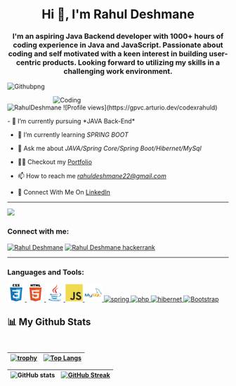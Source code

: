 

<h1 align="center">Hi 👋, I'm Rahul Deshmane</h1>
<h3 align="center">

 
 I'm an aspiring Java Backend developer with 1000+ hours of coding experience in Java and JavaScript. Passionate about coding and self motivated with a keen interest in building user-centric products. Looking forward to utilizing my skills in a challenging work environment.</h3>
 
 ![Githubpng](https://user-images.githubusercontent.com/99876749/204871672-98eeac12-1d33-4f4a-9aa3-c0d820b6d942.gif)

 
<img align="right" alt="Coding" width="400" src="https://lyshtechnology.com/admin/assets/img/animation_images/developer.gif">

<p align="left"> <img src="https://komarev.com/ghpvc/?username=codexrahuld&label=Profile%20views&color=0e75b6&style=flat" alt="RahulDeshmane" /> 
![Profile views](https://gpvc.arturio.dev/codexrahuld)</p>
- 🔭 I’m currently pursuing *JAVA Back-End*

- 🌱 I’m currently learning *SPRING BOOT*
 
- 💬 Ask me about *JAVA/Spring Core/Spring Boot/Hibernet/MySql*

- 👨‍💻 Checkout my <a href="https://codexrahuld.github.io/" alt="rahul Deshmane" target="blank">Portfolio </a> 

- 📫 How to reach me *rahuldeshmane22@gmail.com*

- 📮 Connect With Me On <a href="https://www.linkedin.com/in/rahul-deshmane-/" alt="Rahul Deshmane" target="blank">LinkedIn </a>  

<hr>

![](https://quotes-github-readme.vercel.app/api?type=horizontal&theme=react-dark) 


<h3 align="left">Connect with me:</h3>
<p align="left">

<a href="https://www.linkedin.com/in/rahul-deshmane-/" target="blank"><img align="center" src="https://raw.githubusercontent.com/rahuldkjain/github-profile-readme-generator/master/src/images/icons/Social/linked-in-alt.svg" alt="Rahul Deshmane" height="30" width="40" /></a>
<a href="https://www.hackerrank.com/rahuldeshmane22?hr_r=1" rel="nofollow"><img align="center" src="https://raw.githubusercontent.com/rahuldkjain/github-profile-readme-generator/master/src/images/icons/Social/hackerrank.svg" alt="Rahul Deshmane hackerrank" height="30" width="40" style="max-width: 100%;"></a>

</p>
<hr>
<h3 align="left">Languages and Tools:</h3>

<p align="left"> <a href="https://www.w3schools.com/css/" target="_blank" rel="noreferrer"> <img src="https://raw.githubusercontent.com/devicons/devicon/master/icons/css3/css3-original-wordmark.svg" alt="css3" width="40" height="40"/> </a> <a href="https://www.w3.org/html/" target="_blank" rel="noreferrer"> <img src="https://raw.githubusercontent.com/devicons/devicon/master/icons/html5/html5-original-wordmark.svg" alt="html5" width="40" height="40"/> </a> <a href="https://www.java.com" target="_blank" rel="noreferrer"> <img src="https://raw.githubusercontent.com/devicons/devicon/master/icons/java/java-original.svg" alt="java" width="40" height="40"/> </a> <a href="https://developer.mozilla.org/en-US/docs/Web/JavaScript" target="_blank" rel="noreferrer"> <img src="https://raw.githubusercontent.com/devicons/devicon/master/icons/javascript/javascript-original.svg" alt="javascript" width="40" height="40"/> </a> <a href="https://www.mysql.com/" target="_blank" rel="noreferrer"> <img src="https://raw.githubusercontent.com/devicons/devicon/master/icons/mysql/mysql-original-wordmark.svg" alt="mySql" width="40" height="40"/> </a> <a href="https://spring.io/" target="_blank" rel="noreferrer"> <img src="https://www.vectorlogo.zone/logos/springio/springio-icon.svg" alt="spring" width="40" height="40"/> </a>
 <a href="https://www.php.net/" target="_blank" rel="noreferrer"> <img src="https://www.php.net/images/logos/php-logo.svg" alt="php" width="40" height="40"/> </a>
 <a href="https://hibernate.org/" target="_blank" rel="noreferrer"> <img src="https://www.vectorlogo.zone/logos/hibernate/hibernate-icon.svg" alt="hibernet" width="40" height="40"/> </a>
 <a href="https://getbootstrap.com/" target="_blank" rel="noreferrer"> <img src="https://cdn.worldvectorlogo.com/logos/bootstrap-4.svg" alt="Bootstrap" width="40" height="40"/> </a>
</p>


## 📊 My Github Stats
  <br/>

| [![trophy](https://github-profile-trophy.vercel.app/?username=codexrahuld)](https://github.com/ryo-ma/github-profile-trophy) | [![Top Langs](https://github-readme-stats.vercel.app/api/top-langs/?username=codexrahuld&layout=compact)](https://github.com/codexrahuld/github-readme-stats) |
| :---: | :---: |


| ![GitHub stats](https://github-readme-stats.vercel.app/api?username=codexrahuld&theme=dark&show_icons=true&count_private=true) | [![GitHub Streak](https://streak-stats.demolab.com?user=codexrahuld&theme=dark&border_radius=4)](https://git.io/streak-stats) |
| :---: | :---: |
